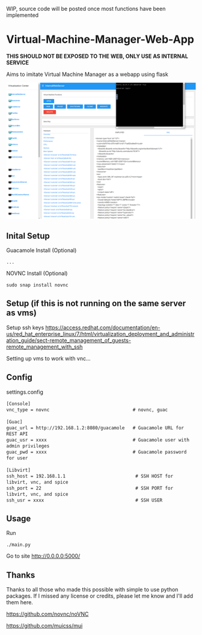 WIP, source code will be posted once most functions have been implemented

# Virtual-Machine-Manager-Web-App
**THIS SHOULD NOT BE EXPOSED TO THE WEB, ONLY USE AS INTERNAL SERVICE**

Aims to imitate Virtual Machine Manager as a webapp using flask

![Pic](Progress.png?raw=true "Demo")

## Inital Setup

Guacamole Install (Optional)
```
...
```
NOVNC Install (Optional)
```
sudo snap install novnc
```

## Setup (if this is not running on the same server as vms)

Setup ssh keys
https://access.redhat.com/documentation/en-us/red_hat_enterprise_linux/7/html/virtualization_deployment_and_administration_guide/sect-remote_management_of_guests-remote_management_with_ssh

Setting up vms to work with vnc...

## Config

settings.config
```
[Console]
vnc_type = novnc                               # novnc, guac

[Guac]
guac_url = http://192.168.1.2:8080/guacamole   # Guacamole URL for REST API
guac_usr = xxxx                                # Guacamole user with admin privileges 
guac_pwd = xxxx                                # Guacamole password for user

[Libvirt]
ssh_host = 192.168.1.1                          # SSH HOST for libvirt, vnc, and spice
ssh_port = 22                                   # SSH PORT for libvirt, vnc, and spice
ssh_usr = xxxx                                  # SSH USER
```
## Usage

Run
```
./main.py
```
Go to site http://0.0.0.0:5000/

## Thanks

Thanks to all those who made this possible with simple to use python packages.  If I missed any license or credits, please let me know and I'll add them here.

https://github.com/novnc/noVNC

https://github.com/muicss/mui

